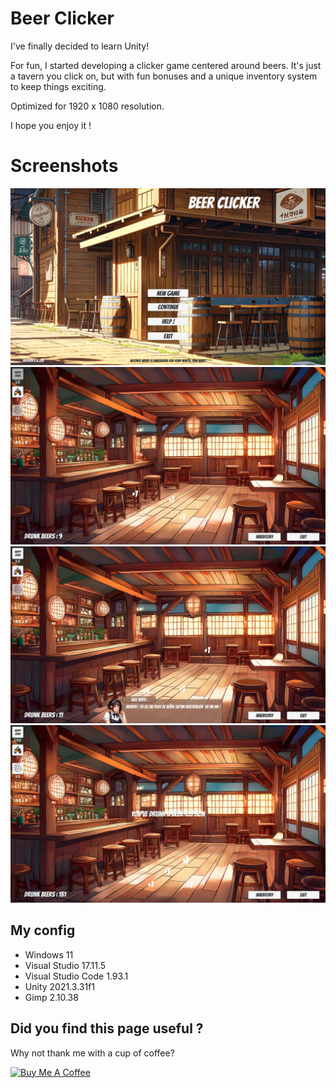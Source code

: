 # Beer Clicker

I've finally decided to learn Unity!

For fun, I started developing a clicker game centered around beers. It's just a tavern you click on, but with fun bonuses and a unique inventory system to keep things exciting.  

Optimized for 1920 x 1080 resolution.

I hope you enjoy it !  

# Screenshots

![ScreenShot](https://github.com/AlexisAmand/Beer-Clicker/blob/main/screenshots/beer-01.png)
![ScreenShot](https://github.com/AlexisAmand/Beer-Clicker/blob/main/screenshots/beer-02.png)
![ScreenShot](https://github.com/AlexisAmand/Beer-Clicker/blob/main/screenshots/beer-03.png)
![ScreenShot](https://github.com/AlexisAmand/Beer-Clicker/blob/main/screenshots/beer-04.png)

##  My config

* Windows 11
* Visual Studio 17.11.5
* Visual Studio Code 1.93.1
* Unity 2021.3.31f1
* Gimp 2.10.38

## Did you find this page useful ?
Why not thank me with a cup of coffee?

<a href="https://www.buymeacoffee.com/alexisamand" target="_blank"><img src="https://cdn.buymeacoffee.com/buttons/v2/default-blue.png" alt="Buy Me A Coffee" width="210" ></a>





